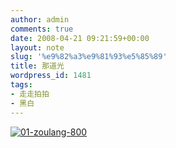 ```yaml
---
author: admin
comments: true
date: 2008-04-21 09:21:59+00:00
layout: note
slug: '%e9%82%a3%e9%81%93%e5%85%89'
title: 那道光
wordpress_id: 1481
tags:
- 走走拍拍
- 黑白
---
```


[![01-zoulang-800](http://pic.yupoo.com/ctb.my/2743056fcf50/medium.jpg)](http://www.yupoo.com/photos/view?id=ff808081195c5cd10119703d04f74ac3)
